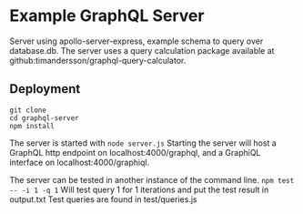 # Example GraphQL Server
Server using apollo-server-express, example schema to query over database.db.
The server uses a query calculation package available at github:timandersson/graphql-query-calculator.

## Deployment
```
git clone
cd graphql-server
npm install
```
The server is started with `node server.js`
Starting the server will host a GraphQL http endpoint on localhost:4000/graphql, and a GraphiQL interface on localhost:4000/graphiql.

The server can be tested in another instance of the command line.
`npm test -- -i 1 -q 1`
Will test query 1 for 1 iterations and put the test result in output.txt
Test queries are found in test/queries.js

